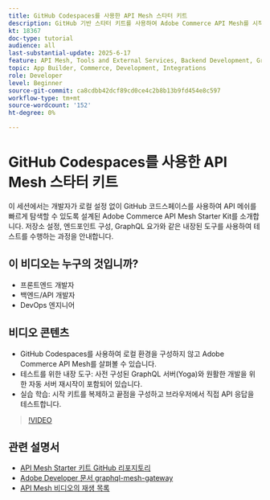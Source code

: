 ```yaml
---
title: GitHub Codespaces를 사용한 API Mesh 스타터 키트
description: GitHub 기반 스타터 키트를 사용하여 Adobe Commerce API Mesh를 시작하십시오. 로컬 설정은 필요하지 않습니다.
kt: 18367
doc-type: tutorial
audience: all
last-substantial-update: 2025-6-17
feature: API Mesh, Tools and External Services, Backend Development, GraphQL, Storefront
topic: App Builder, Commerce, Development, Integrations
role: Developer
level: Beginner
source-git-commit: ca8cdbb42dcf89cd0ce4c2b8b13b9fd454e8c597
workflow-type: tm+mt
source-wordcount: '152'
ht-degree: 0%

---
```



# GitHub Codespaces를 사용한 API Mesh 스타터 키트

이 세션에서는 개발자가 로컬 설정 없이 GitHub 코드스페이스를 사용하여 API 메쉬를 빠르게 탐색할 수 있도록 설계된 Adobe Commerce API Mesh Starter Kit를 소개합니다. 저장소 설정, 엔드포인트 구성, GraphQL 요가와 같은 내장된 도구를 사용하여 테스트를 수행하는 과정을 안내합니다.

## 이 비디오는 누구의 것입니까?

* 프론트엔드 개발자
* 백엔드/API 개발자
* DevOps 엔지니어

## 비디오 콘텐츠

* GitHub Codespaces를 사용하여 로컬 환경을 구성하지 않고 Adobe Commerce API Mesh를 살펴볼 수 있습니다.
* 테스트를 위한 내장 도구: 사전 구성된 GraphQL 서버(Yoga)와 원활한 개발을 위한 자동 서버 재시작이 포함되어 있습니다.
* 실습 학습: 시작 키트를 복제하고 끝점을 구성하고 브라우저에서 직접 API 응답을 테스트합니다.

>[!VIDEO](https://video.tv.adobe.com/v/3464024?learn=on&enablevpops&captions=kor)

## 관련 설명서

* [API Mesh Starter 키트 GitHub 리포지토리](https://github.com/adobe-commerce/api-mesh-starter-kit)
* [Adobe Developer 문서 graphql-mesh-gateway](https://developer.adobe.com/graphql-mesh-gateway/)
* [API Mesh 비디오의 재생 목록](https://experienceleague.adobe.com/ko/playlists/commerce-get-started-app-builder-and-api-mesh)

